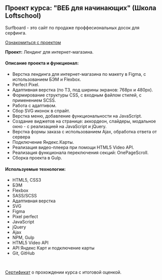 ## Проект курса: "ВЕБ для начинающих" (Школа Loftschool)

Surfboard - это сайт по продаже проффесиональных досок для серфинга.

<p><a href="https://kolilya.github.io/Surfboard-gulp/">Ознакомиться с проектом</a></p>

**Проект:** Лендинг для интернет-магазина.

#### Описание проекта и функционал:

- Верстка лендинга для интернет-магазина по макету в Figma, с использованием БЭМ и Flexbox.
- Perfect Pixel.
- Адаптивная верстка (по ТЗ, под ширины экранов: 768px и 480px).
- Формирование структуры CSS, с входным файлом стилей, с применением SCSS.
- Работа с адаптивом.
- Сбор SVG иконок в спрайт.
- Верстка меню, добавление функциональности на JavaScript.
- Создание виджетов на странице: аккордеон, слайдеры, модальное окно - с реализацией на JavaScript и jQuery.
- Верстка формы заказа с использованием Ajax, обработка ответа от сервера
- Подключение Яндекс.Карты.
- Реализация видео-плеера при помощи HTML5 Video API.
- Реализация функционала переключения секций: OnePageScroll.
- Сборка проекта в Gulp.

#### Используемые технологии:
- HTML5, CSS3
- БЭМ
- Flexbox
- SASS/SCSS
- Адаптивная верстка
- SVG
- Figma
- Pixel perfect
- JavaScript
- jQuery
- Ajax
- NPM, Gulp
- HTML5 Video API
- API Яндекс Карт и подключение карты
- Git, GitHub

<br>
<p><a href="https://loftschool.com/diploma/YN1670941537/ru/pdf">Сертификат</a> о прохождении курса с итоговой оценкой.</p>
